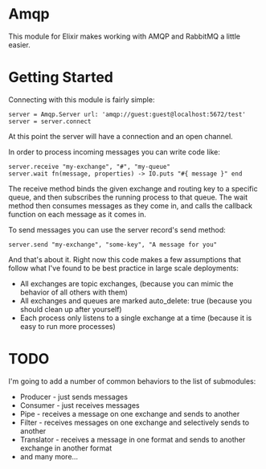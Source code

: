 # Amqp

This module for Elixir makes working with AMQP and RabbitMQ a little easier.

Getting Started
===============

Connecting with this module is fairly simple:

	server = Amqp.Server url: 'amqp://guest:guest@localhost:5672/test'
	server = server.connect

At this point the server will have a connection and an open channel.

In order to process incoming messages you can write code like:

	server.receive "my-exchange", "#", "my-queue"
	server.wait fn(message, properties) -> IO.puts "#{ message }" end

The receive method binds the given exchange and routing key to a specific queue,
and then subscribes the running process to that queue.  The wait method then
consumes messages as they come in, and calls the callback function on each message
as it comes in.

To send messages you can use the server record's send method:

	server.send "my-exchange", "some-key", "A message for you"

And that's about it.  Right now this code makes a few assumptions that follow 
what I've found to be best practice in large scale deployments:

* All exchanges are topic exchanges, (because you can mimic the behavior of all others with them)
* All exchanges and queues are marked auto_delete: true (because you should clean up after yourself)
* Each process only listens to a single exchange at a time (because it is easy to run more processes)

TODO
====

I'm going to add a number of common behaviors to the list of submodules:

* Producer - just sends messages
* Consumer - just receives messages
* Pipe - receives a message on one exchange and sends to another
* Filter - receives messages on one exchange and selectively sends to another
* Translator - receives a message in one format and sends to another exchange in another format 
* and many more...



